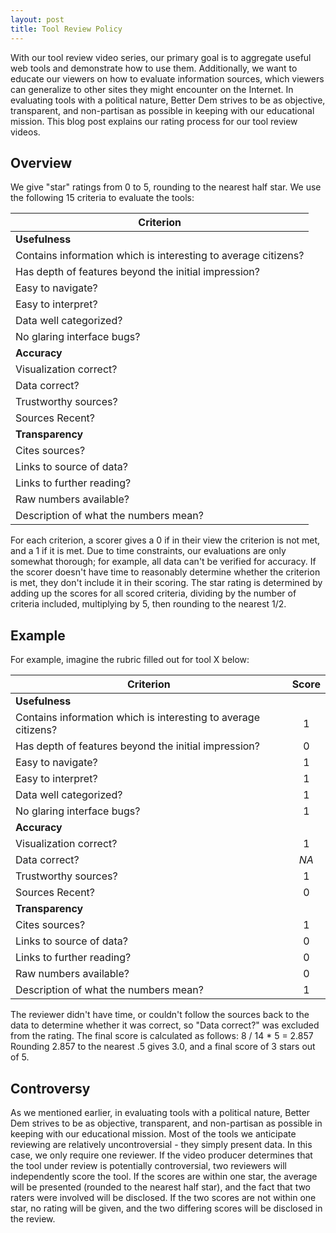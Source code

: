 ```yaml
---
layout: post
title: Tool Review Policy
---
```


With our tool review video series, our primary goal is to aggregate useful web tools and demonstrate how to use them.
Additionally, we want to educate our viewers on how to evaluate information sources, which viewers can generalize to other sites they might encounter on the Internet.
In evaluating tools with a political nature, Better Dem strives to be as objective, transparent, and non-partisan as possible in keeping with our educational mission.
This blog post explains our rating process for our tool review videos.

## Overview

We give "star" ratings from 0 to 5, rounding to the nearest half star.
We use the following 15 criteria to evaluate the tools:

|Criterion|
|-----------|
|**Usefulness**|
|Contains information which is interesting to average citizens?|
|Has depth of features beyond the initial impression?|
|Easy to navigate?|
|Easy to interpret?|
|Data well categorized?|
|No glaring interface bugs?|
|**Accuracy**|
|Visualization correct?|
|Data correct?|
|Trustworthy sources?|
|Sources Recent?|
|**Transparency**|
|Cites sources?|
|Links to source of data?|
|Links to further reading?|
|Raw numbers available?|
|Description of what the numbers mean?|

For each criterion, a scorer gives a 0 if in their view the criterion is not met, and a 1 if it is met.
Due to time constraints, our evaluations are only somewhat thorough; for example, all data can't be verified for accuracy.
If the scorer doesn't have time to reasonably determine whether the criterion is met, they don't include it in their scoring.
The star rating is determined by adding up the scores for all scored criteria, dividing by the number of criteria included, multiplying by 5, then rounding to the nearest 1/2.

## Example

For example, imagine the rubric filled out for tool X below:

|Criterion|Score|
|-----------|:-:|
|**Usefulness**| |
|Contains information which is interesting to average citizens?|1|
|Has depth of features beyond the initial impression?|0|
|Easy to navigate?|1|
|Easy to interpret?|1|
|Data well categorized?|1|
|No glaring interface bugs?|1|
|**Accuracy**| |
|Visualization correct?|1|
|Data correct?|*NA*|
|Trustworthy sources?|1|
|Sources Recent?|0|
|**Transparency**| |
|Cites sources?|1|
|Links to source of data?|0|
|Links to further reading?|0|
|Raw numbers available?|0|
|Description of what the numbers mean?|1|

The reviewer didn't have time, or couldn't follow the sources back to the data to determine whether it was correct, so "Data correct?" was excluded from the rating.
The final score is calculated as follows:
8 / 14 * 5 = 2.857
Rounding 2.857 to the nearest .5 gives 3.0, and a final score of 3 stars out of 5.

## Controversy

As we mentioned earlier, in evaluating tools with a political nature, Better Dem strives to be as objective, transparent, and non-partisan as possible in keeping with our educational mission.
Most of the tools we anticipate reviewing are relatively uncontroversial - they simply present data.
In this case, we only require one reviewer.
If the video producer determines that the tool under review is potentially controversial, two reviewers will independently score the tool.
If the scores are within one star, the average will be presented (rounded to the nearest half star), and the fact that two raters were involved will be disclosed.
If the two scores are not within one star, no rating will be given, and the two differing scores will be disclosed in the review.


